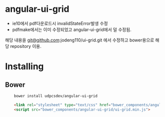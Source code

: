 # angular-ui-grid
- ie10에서 pdf다운로드시 invalidStateError발생 수정
- pdfmake에서는 이미 수정되었고 angular-ui-grid에서 덜 수정됨.

해당 내용을 git@github.com:jodeng110/ui-grid.git 에서 수정하고
bower용으로 해당 repository 이용.

# Installing

## Bower

```bash
    bower install udpcsdev/angular-ui-grid
```

```html
    <link rel="stylesheet" type="text/css" href="bower_components/angular-ui-grid/ui-grid.min.css">
    <script src="bower_components/angular-ui-grid/ui-grid.min.js">
```